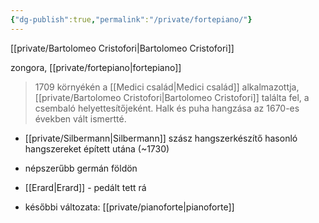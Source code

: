 ```yaml
---
{"dg-publish":true,"permalink":"/private/fortepiano/"}
---
```


[[private/Bartolomeo Cristofori\|Bartolomeo Cristofori]]

zongora, [[private/fortepiano\|fortepiano]]

> 1709 környékén a [[Medici család\|Medici család]] alkalmazottja, [[private/Bartolomeo Cristofori\|Bartolomeo Cristofori]] találta fel, a csembaló helyettesítőjeként. Halk és puha hangzása az 1670-es években vált ismertté.

- [[private/Silbermann\|Silbermann]] szász hangszerkészítő hasonló hangszereket épített utána (~1730)
- népszerűbb germán földön

- [[Erard\|Erard]] - pedált tett rá

- későbbi változata: [[private/pianoforte\|pianoforte]]